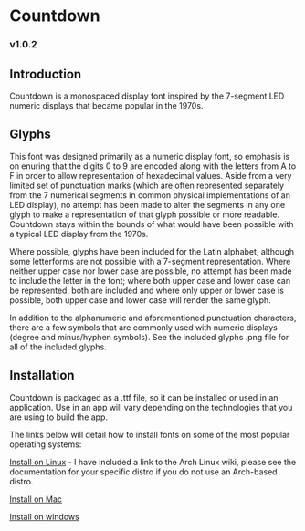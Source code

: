 # Countdown

### v1.0.2

## Introduction

Countdown is a monospaced display font inspired by the 7-segment LED numeric displays that became popular in the 1970s.

## Glyphs

This font was designed primarily as a numeric display font, so emphasis is on enuring that the digits 0 to 9 are encoded along with the letters from A to F in order to allow representation of hexadecimal values. Aside from a very limited set of punctuation marks (which are often represented separately from the 7 numerical segments in common physical implementations of an LED display), no attempt has been made to alter the segments in any one glyph to make a representation of that glyph possible or more readable. Countdown stays within the bounds of what would have been possible with a typical LED display from the 1970s.

Where possible, glyphs have been included for the Latin alphabet, although some letterforms are not possible with a 7-segment representation. Where neither upper case nor lower case are possible, no attempt has been made to include the letter in the font; where both upper case and lower case can be represented, both are included and where only upper or lower case is possible, both upper case and lower case will render the same glyph.

In addition to the alphanumeric and aforementioned punctuation characters, there are a few symbols that are commonly used with numeric displays (degree and minus/hyphen symbols). See the included glyphs .png file for all of the included glyphs.

## Installation

Countdown is packaged as a .ttf file, so it can be installed or used in an application. Use in an app will vary depending on the technologies that you are using to build the app.

The links below will detail how to install fonts on some of the most popular operating systems:

[Install on Linux](https://wiki.archlinux.org/title/fonts) - I have included a link to the Arch Linux wiki, please see the documentation for your specific distro if you do not use an Arch-based distro.

[Install on Mac](https://support.apple.com/en-gb/HT201749)

[Install on windows](https://support.microsoft.com/en-us/office/add-a-font-b7c5f17c-4426-4b53-967f-455339c564c1)
